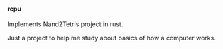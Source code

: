 #### rcpu

Implements Nand2Tetris project in rust.

Just a project to help me study about basics of how a computer works.
